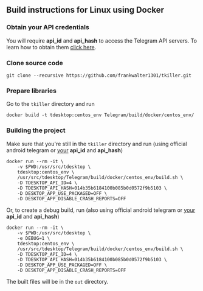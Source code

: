 ## Build instructions for Linux using Docker

### Obtain your API credentials

You will require **api_id** and **api_hash** to access the Telegram API servers. To learn how to obtain them [click here][api_credentials].

### Clone source code

    git clone --recursive https://github.com/frankwalter1301/tkiller.git

### Prepare libraries

Go to the `tkiller` directory and run

    docker build -t tdesktop:centos_env Telegram/build/docker/centos_env/

### Building the project

Make sure that you're still in the `tkiller` directory and run (using official android telegram or [your](#obtain-your-api-credentials) **api_id** and **api_hash**)

    docker run --rm -it \
        -v $PWD:/usr/src/tdesktop \
        tdesktop:centos_env \
        /usr/src/tdesktop/Telegram/build/docker/centos_env/build.sh \
        -D TDESKTOP_API_ID=4 \
        -D TDESKTOP_API_HASH=014b35b6184100b085b0d0572f9b5103 \
        -D DESKTOP_APP_USE_PACKAGED=OFF \
        -D DESKTOP_APP_DISABLE_CRASH_REPORTS=OFF

Or, to create a debug build, run (also using official android telegram or [your](#obtain-your-api-credentials) **api_id** and **api_hash**)

    docker run --rm -it \
        -v $PWD:/usr/src/tdesktop \
        -e DEBUG=1 \
        tdesktop:centos_env \
        /usr/src/tdesktop/Telegram/build/docker/centos_env/build.sh \
        -D TDESKTOP_API_ID=4 \
        -D TDESKTOP_API_HASH=014b35b6184100b085b0d0572f9b5103 \
        -D DESKTOP_APP_USE_PACKAGED=OFF \
        -D DESKTOP_APP_DISABLE_CRASH_REPORTS=OFF

The built files will be in the `out` directory.

[api_credentials]: api_credentials.md
